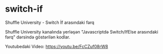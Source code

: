 # switch-if
Shuffle University - Switch İf arasındaki fərq

Shuffle University kanalında yerləşən "Javascriptdə Switch/IfElse arasındaki fərq" dərsində göstərilən kodlar.

Youtubedaki Video: https://youtu.be/FcCZuf08rW8

